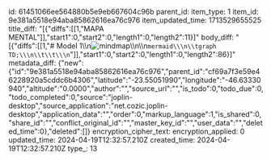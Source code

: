id: 61451066ee564880b5e9eb667604c96b
parent_id: 
item_type: 1
item_id: 9e381a5518e94aba85862616ea76c976
item_updated_time: 1713529655525
title_diff: "[{\"diffs\":[[1,\"MAPA MENTAL\"]],\"start1\":0,\"start2\":0,\"length1\":0,\"length2\":11}]"
body_diff: "[{\"diffs\":[[1,\"# Model 1\\\n![mindmap](:/280a1f334e7d4fec97e9c81e2c0c47b3)\\\n\\\n```mermaid\\\n\\tgraph TD;\\\n\\t\\t\\\n```\"]],\"start1\":0,\"start2\":0,\"length1\":0,\"length2\":86}]"
metadata_diff: {"new":{"id":"9e381a5518e94aba85862616ea76c976","parent_id":"cf69a7f3e59e46228920a5cddc6b4306","latitude":"-23.55051990","longitude":"-46.63330940","altitude":"0.0000","author":"","source_url":"","is_todo":0,"todo_due":0,"todo_completed":0,"source":"joplin-desktop","source_application":"net.cozic.joplin-desktop","application_data":"","order":0,"markup_language":1,"is_shared":0,"share_id":"","conflict_original_id":"","master_key_id":"","user_data":"","deleted_time":0},"deleted":[]}
encryption_cipher_text: 
encryption_applied: 0
updated_time: 2024-04-19T12:32:57.210Z
created_time: 2024-04-19T12:32:57.210Z
type_: 13